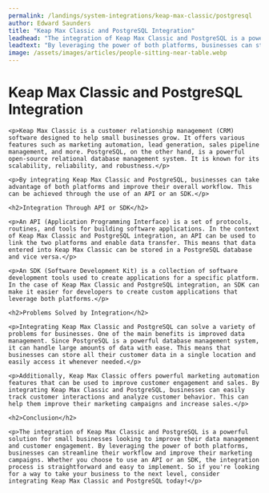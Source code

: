 ```yaml
---
permalink: /landings/system-integrations/keap-max-classic/postgresql
author: Edward Saunders
title: "Keap Max Classic and PostgreSQL Integration"
leadhead: "The integration of Keap Max Classic and PostgreSQL is a powerful solution for small businesses looking to improve their data management and customer engagement"
leadtext: "By leveraging the power of both platforms, businesses can streamline their workflow and improve their marketing campaigns. Whether you choose to use an API or an SDK, the integration process is straightforward and easy to implement. So if you're looking for a way to take your business to the next level, consider integrating Keap Max Classic and PostgreSQL today!"
image: /assets/images/articles/people-sitting-near-table.webp
---
```

<div class="arttext">	<h1>Keap Max Classic and PostgreSQL Integration</h1>

	<p>Keap Max Classic is a customer relationship management (CRM) software designed to help small businesses grow. It offers various features such as marketing automation, lead generation, sales pipeline management, and more. PostgreSQL, on the other hand, is a powerful open-source relational database management system. It is known for its scalability, reliability, and robustness.</p>

	<p>By integrating Keap Max Classic and PostgreSQL, businesses can take advantage of both platforms and improve their overall workflow. This can be achieved through the use of an API or an SDK.</p>

	<h2>Integration Through API or SDK</h2>

	<p>An API (Application Programming Interface) is a set of protocols, routines, and tools for building software applications. In the context of Keap Max Classic and PostgreSQL integration, an API can be used to link the two platforms and enable data transfer. This means that data entered into Keap Max Classic can be stored in a PostgreSQL database and vice versa.</p>

	<p>An SDK (Software Development Kit) is a collection of software development tools used to create applications for a specific platform. In the case of Keap Max Classic and PostgreSQL integration, an SDK can make it easier for developers to create custom applications that leverage both platforms.</p>

	<h2>Problems Solved by Integration</h2>

	<p>Integrating Keap Max Classic and PostgreSQL can solve a variety of problems for businesses. One of the main benefits is improved data management. Since PostgreSQL is a powerful database management system, it can handle large amounts of data with ease. This means that businesses can store all their customer data in a single location and easily access it whenever needed.</p>

	<p>Additionally, Keap Max Classic offers powerful marketing automation features that can be used to improve customer engagement and sales. By integrating Keap Max Classic and PostgreSQL, businesses can easily track customer interactions and analyze customer behavior. This can help them improve their marketing campaigns and increase sales.</p>

	<h2>Conclusion</h2>

	<p>The integration of Keap Max Classic and PostgreSQL is a powerful solution for small businesses looking to improve their data management and customer engagement. By leveraging the power of both platforms, businesses can streamline their workflow and improve their marketing campaigns. Whether you choose to use an API or an SDK, the integration process is straightforward and easy to implement. So if you're looking for a way to take your business to the next level, consider integrating Keap Max Classic and PostgreSQL today!</p>

</div>